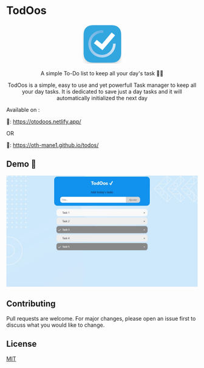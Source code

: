 # TodOos
<div align="center"><img alt="Orticle Logo" src="https://github.com/Oth-mane1/todos/blob/main/favicon.ico" /></div>
<p align="center">A simple To-Do list to keep all your day's task 👀✨</p>
<p align="center">TodOos is a simple, easy to use and yet powerfull Task manager to keep all your day tasks. It is dedicated to save just a day tasks and it will automatically initialized the next day</p>

Available on :

🔗: https://otodoos.netlify.app/

OR

🔗: https://oth-mane1.github.io/todos/

## Demo 🎲
![Orticle Dark](https://github.com/Oth-mane1/todos/blob/main/images/Todos_Demo.jpg)

## Contributing
Pull requests are welcome. For major changes, please open an issue first to discuss what you would like to change.

## License
[MIT](https://github.com/Oth-mane1/todos/blob/main/LICENSE)
